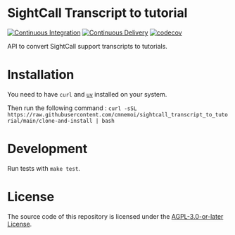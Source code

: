 # SightCall Transcript to tutorial

[![Continuous Integration](https://github.com/cmnemoi/sightcall_transcript_to_tutorial/actions/workflows/continuous_integration.yaml/badge.svg)](https://github.com/cmnemoi/sightcall_transcript_to_tutorial/actions/workflows/continuous_integration.yaml)
[![Continuous Delivery](https://github.com/cmnemoi/sightcall_transcript_to_tutorial/actions/workflows/create_github_release.yaml/badge.svg)](https://github.com/cmnemoi/sightcall_transcript_to_tutorial/actions/workflows/create_github_release.yaml)
[![codecov](https://codecov.io/gh/cmnemoi/sightcall_transcript_to_tutorial/graph/badge.svg?token=FLAARH38AG)](https://codecov.io/gh/cmnemoi/sightcall_transcript_to_tutorial)

API to convert SightCall support transcripts to tutorials.

# Installation

You need to have `curl` and [`uv`](https://docs.astral.sh/uv/getting-started/installation/) installed on your system.

Then run the following command : `curl -sSL https://raw.githubusercontent.com/cmnemoi/sightcall_transcript_to_tutorial/main/clone-and-install | bash`

# Development

Run tests with `make test`.

# License

The source code of this repository is licensed under the [AGPL-3.0-or-later License](LICENSE).